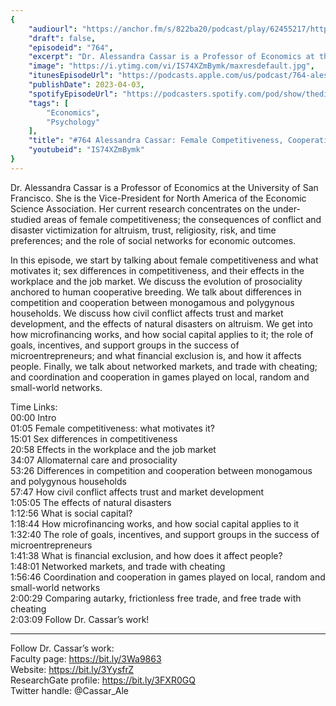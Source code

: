 ```yaml
---
{
	"audiourl": "https://anchor.fm/s/822ba20/podcast/play/62455217/https%3A%2F%2Fd3ctxlq1ktw2nl.cloudfront.net%2Fstaging%2F2022-11-20%2Fc74c3e6d-5a5f-cd31-e557-edb9be354fc4.m4a",
	"draft": false,
	"episodeid": "764",
	"excerpt": "Dr. Alessandra Cassar is a Professor of Economics at the University of San Francisco. She is the Vice-President for North America of the Economic Science Association. Her current research concentrates on the under-studied areas of female competitiveness; the consequences of conflict and disaster victimization for altruism, trust, religiosity, risk, and time preferences; and the role of social networks for economic outcomes.",
	"image": "https://i.ytimg.com/vi/IS74XZmBymk/maxresdefault.jpg",
	"itunesEpisodeUrl": "https://podcasts.apple.com/us/podcast/764-alessandra-cassar-female-competitiveness-cooperative/id1451347236?i=1000607213587&uo=4",
	"publishDate": 2023-04-03,
	"spotifyEpisodeUrl": "https://podcasters.spotify.com/pod/show/thedissenter/episodes/764-Alessandra-Cassar-Female-Competitiveness--Cooperative-Breeding--and-Market-Development-e1sgfvh",
	"tags": [
		"Economics",
		"Psychology"
	],
	"title": "#764 Alessandra Cassar: Female Competitiveness, Cooperative Breeding, and Market Development",
	"youtubeid": "IS74XZmBymk"
}
---
```

Dr. Alessandra Cassar is a Professor of Economics at the University of San Francisco. She is the Vice-President for North America of the Economic Science Association. Her current research concentrates on the under-studied areas of female competitiveness; the consequences of conflict and disaster victimization for altruism, trust, religiosity, risk, and time preferences; and the role of social networks for economic outcomes.

In this episode, we start by talking about female competitiveness and what motivates it; sex differences in competitiveness, and their effects in the workplace and the job market. We discuss the evolution of prosociality anchored to human cooperative breeding. We talk about differences in competition and cooperation between monogamous and polygynous households. We discuss how civil conflict affects trust and market development, and the effects of natural disasters on altruism. We get into how microfinancing works, and how social capital applies to it; the role of goals, incentives, and support groups in the success of microentrepreneurs; and what financial exclusion is, and how it affects people. Finally, we talk about networked markets, and trade with cheating; and coordination and cooperation in games played on local, random and small-world networks.

Time Links:  
<time>00:00</time> Intro  
<time>01:05</time> Female competitiveness: what motivates it?  
<time>15:01</time> Sex differences in competitiveness  
<time>20:58</time> Effects in the workplace and the job market  
<time>34:07</time> Allomaternal care and prosociality  
<time>53:26</time> Differences in competition and cooperation between monogamous and polygynous households  
<time>57:47</time> How civil conflict affects trust and market development  
<time>1:05:05</time> The effects of natural disasters  
<time>1:12:56</time> What is social capital?  
<time>1:18:44</time> How microfinancing works, and how social capital applies to it  
<time>1:32:40</time> The role of goals, incentives, and support groups in the success of microentrepreneurs  
<time>1:41:38</time> What is financial exclusion, and how does it affect people?  
<time>1:48:01</time> Networked markets, and trade with cheating  
<time>1:56:46</time> Coordination and cooperation in games played on local, random and small-world networks  
<time>2:00:29</time> Comparing autarky, frictionless free trade, and free trade with cheating  
<time>2:03:09</time> Follow Dr. Cassar’s work!

---

Follow Dr. Cassar’s work:  
Faculty page: https://bit.ly/3Wa9863  
Website: https://bit.ly/3YysfrZ  
ResearchGate profile: https://bit.ly/3FXR0GQ  
Twitter handle: @Cassar_Ale
